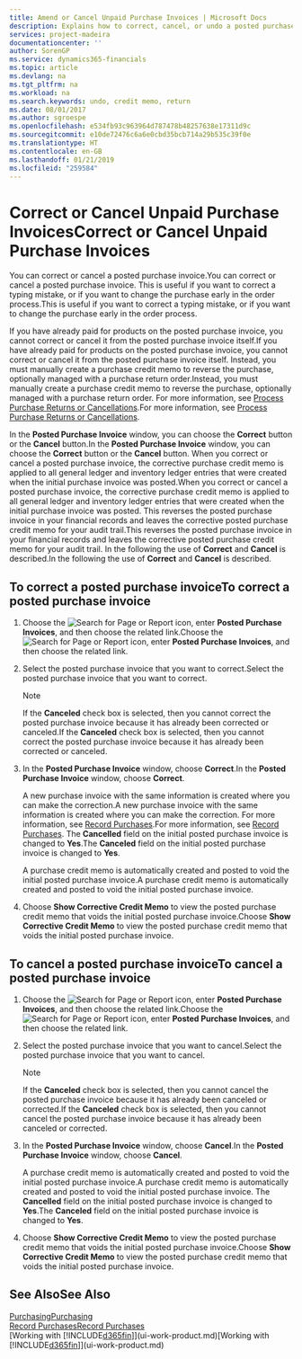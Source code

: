 ```yaml
---
title: Amend or Cancel Unpaid Purchase Invoices | Microsoft Docs
description: Explains how to correct, cancel, or undo a posted purchase invoice and automatically create a purchase credit memo.
services: project-madeira
documentationcenter: ''
author: SorenGP
ms.service: dynamics365-financials
ms.topic: article
ms.devlang: na
ms.tgt_pltfrm: na
ms.workload: na
ms.search.keywords: undo, credit memo, return
ms.date: 08/01/2017
ms.author: sgroespe
ms.openlocfilehash: e534fb93c963964d787478b48257638e17311d9c
ms.sourcegitcommit: e10de72476c6a6e0cbd35bcb714a29b535c39f0e
ms.translationtype: HT
ms.contentlocale: en-GB
ms.lasthandoff: 01/21/2019
ms.locfileid: "259584"
---
```

# <a name="correct-or-cancel-unpaid-purchase-invoices"></a><span data-ttu-id="2cebc-103">Correct or Cancel Unpaid Purchase Invoices</span><span class="sxs-lookup"><span data-stu-id="2cebc-103">Correct or Cancel Unpaid Purchase Invoices</span></span>
<span data-ttu-id="2cebc-104">You can correct or cancel a posted purchase invoice.</span><span class="sxs-lookup"><span data-stu-id="2cebc-104">You can correct or cancel a posted purchase invoice.</span></span> <span data-ttu-id="2cebc-105">This is useful if you want to correct a typing mistake, or if you want to change the purchase early in the order process.</span><span class="sxs-lookup"><span data-stu-id="2cebc-105">This is useful if you want to correct a typing mistake, or if you want to change the purchase early in the order process.</span></span>

<span data-ttu-id="2cebc-106">If you have already paid for products on the posted purchase invoice, you cannot correct or cancel it from the posted purchase invoice itself.</span><span class="sxs-lookup"><span data-stu-id="2cebc-106">If you have already paid for products on the posted purchase invoice, you cannot correct or cancel it from the posted purchase invoice itself.</span></span> <span data-ttu-id="2cebc-107">Instead, you must manually create a purchase credit memo to reverse the purchase, optionally managed with a purchase return order.</span><span class="sxs-lookup"><span data-stu-id="2cebc-107">Instead, you must manually create a purchase credit memo to reverse the purchase, optionally managed with a purchase return order.</span></span> <span data-ttu-id="2cebc-108">For more information, see [Process Purchase Returns or Cancellations](purchasing-how-process-purchase-returns-cancellations.md).</span><span class="sxs-lookup"><span data-stu-id="2cebc-108">For more information, see [Process Purchase Returns or Cancellations](purchasing-how-process-purchase-returns-cancellations.md).</span></span>

<span data-ttu-id="2cebc-109">In the **Posted Purchase Invoice** window, you can choose the **Correct** button or the **Cancel** button.</span><span class="sxs-lookup"><span data-stu-id="2cebc-109">In the **Posted Purchase Invoice** window, you can choose the **Correct** button or the **Cancel** button.</span></span> <span data-ttu-id="2cebc-110">When you correct or cancel a posted purchase invoice, the corrective purchase credit memo is applied to all general ledger and inventory ledger entries that were created when the initial purchase invoice was posted.</span><span class="sxs-lookup"><span data-stu-id="2cebc-110">When you correct or cancel a posted purchase invoice, the corrective purchase credit memo is applied to all general ledger and inventory ledger entries that were created when the initial purchase invoice was posted.</span></span> <span data-ttu-id="2cebc-111">This reverses the posted purchase invoice in your financial records and leaves the corrective posted purchase credit memo for your audit trail.</span><span class="sxs-lookup"><span data-stu-id="2cebc-111">This reverses the posted purchase invoice in your financial records and leaves the corrective posted purchase credit memo for your audit trail.</span></span> <span data-ttu-id="2cebc-112">In the following the use of **Correct** and **Cancel** is described.</span><span class="sxs-lookup"><span data-stu-id="2cebc-112">In the following the use of **Correct** and **Cancel** is described.</span></span>

## <a name="to-correct-a-posted-purchase-invoice"></a><span data-ttu-id="2cebc-113">To correct a posted purchase invoice</span><span class="sxs-lookup"><span data-stu-id="2cebc-113">To correct a posted purchase invoice</span></span>
1. <span data-ttu-id="2cebc-114">Choose the ![Search for Page or Report](media/ui-search/search_small.png "Search for Page or Report icon") icon, enter **Posted Purchase Invoices**, and then choose the related link.</span><span class="sxs-lookup"><span data-stu-id="2cebc-114">Choose the ![Search for Page or Report](media/ui-search/search_small.png "Search for Page or Report icon") icon, enter **Posted Purchase Invoices**, and then choose the related link.</span></span>  
2. <span data-ttu-id="2cebc-115">Select the posted purchase invoice that you want to correct.</span><span class="sxs-lookup"><span data-stu-id="2cebc-115">Select the posted purchase invoice that you want to correct.</span></span>  

    > [!NOTE]  
   >   <span data-ttu-id="2cebc-116">If the **Canceled** check box is selected, then you cannot correct the posted purchase invoice because it has already been corrected or canceled.</span><span class="sxs-lookup"><span data-stu-id="2cebc-116">If the **Canceled** check box is selected, then you cannot correct the posted purchase invoice because it has already been corrected or canceled.</span></span>
3. <span data-ttu-id="2cebc-117">In the **Posted Purchase Invoice** window, choose **Correct**.</span><span class="sxs-lookup"><span data-stu-id="2cebc-117">In the **Posted Purchase Invoice** window, choose **Correct**.</span></span>

    <span data-ttu-id="2cebc-118">A new purchase invoice with the same information is created where you can make the correction.</span><span class="sxs-lookup"><span data-stu-id="2cebc-118">A new purchase invoice with the same information is created where you can make the correction.</span></span> <span data-ttu-id="2cebc-119">For more information, see [Record Purchases](purchasing-how-record-purchases.md).</span><span class="sxs-lookup"><span data-stu-id="2cebc-119">For more information, see [Record Purchases](purchasing-how-record-purchases.md).</span></span> <span data-ttu-id="2cebc-120">The **Cancelled** field on the initial posted purchase invoice is changed to **Yes**.</span><span class="sxs-lookup"><span data-stu-id="2cebc-120">The **Canceled** field on the initial posted purchase invoice is changed to **Yes**.</span></span>

    <span data-ttu-id="2cebc-121">A purchase credit memo is automatically created and posted to void the initial posted purchase invoice.</span><span class="sxs-lookup"><span data-stu-id="2cebc-121">A purchase credit memo is automatically created and posted to void the initial posted purchase invoice.</span></span>
4. <span data-ttu-id="2cebc-122">Choose **Show Corrective Credit Memo** to view the posted purchase credit memo that voids the initial posted purchase invoice.</span><span class="sxs-lookup"><span data-stu-id="2cebc-122">Choose **Show Corrective Credit Memo** to view the posted purchase credit memo that voids the initial posted purchase invoice.</span></span>

## <a name="to-cancel-a-posted-purchase-invoice"></a><span data-ttu-id="2cebc-123">To cancel a posted purchase invoice</span><span class="sxs-lookup"><span data-stu-id="2cebc-123">To cancel a posted purchase invoice</span></span>
1. <span data-ttu-id="2cebc-124">Choose the ![Search for Page or Report](media/ui-search/search_small.png "Search for Page or Report icon") icon, enter **Posted Purchase Invoices**, and then choose the related link.</span><span class="sxs-lookup"><span data-stu-id="2cebc-124">Choose the ![Search for Page or Report](media/ui-search/search_small.png "Search for Page or Report icon") icon, enter **Posted Purchase Invoices**, and then choose the related link.</span></span>  
2. <span data-ttu-id="2cebc-125">Select the posted purchase invoice that you want to cancel.</span><span class="sxs-lookup"><span data-stu-id="2cebc-125">Select the posted purchase invoice that you want to cancel.</span></span>

    > [!NOTE]  
   >   <span data-ttu-id="2cebc-126">If the **Canceled** check box is selected, then you cannot cancel the posted purchase invoice because it has already been canceled or corrected.</span><span class="sxs-lookup"><span data-stu-id="2cebc-126">If the **Canceled** check box is selected, then you cannot cancel the posted purchase invoice because it has already been canceled or corrected.</span></span>
3. <span data-ttu-id="2cebc-127">In the **Posted Purchase Invoice** window, choose **Cancel**.</span><span class="sxs-lookup"><span data-stu-id="2cebc-127">In the **Posted Purchase Invoice** window, choose **Cancel**.</span></span>

    <span data-ttu-id="2cebc-128">A purchase credit memo is automatically created and posted to void the initial posted purchase invoice.</span><span class="sxs-lookup"><span data-stu-id="2cebc-128">A purchase credit memo is automatically created and posted to void the initial posted purchase invoice.</span></span> <span data-ttu-id="2cebc-129">The **Cancelled** field on the initial posted purchase invoice is changed to **Yes**.</span><span class="sxs-lookup"><span data-stu-id="2cebc-129">The **Canceled** field on the initial posted purchase invoice is changed to **Yes**.</span></span>
4. <span data-ttu-id="2cebc-130">Choose **Show Corrective Credit Memo** to view the posted purchase credit memo that voids the initial posted purchase invoice.</span><span class="sxs-lookup"><span data-stu-id="2cebc-130">Choose **Show Corrective Credit Memo** to view the posted purchase credit memo that voids the initial posted purchase invoice.</span></span>

## <a name="see-also"></a><span data-ttu-id="2cebc-131">See Also</span><span class="sxs-lookup"><span data-stu-id="2cebc-131">See Also</span></span>
[<span data-ttu-id="2cebc-132">Purchasing</span><span class="sxs-lookup"><span data-stu-id="2cebc-132">Purchasing</span></span>](purchasing-manage-purchasing.md)  
[<span data-ttu-id="2cebc-133">Record Purchases</span><span class="sxs-lookup"><span data-stu-id="2cebc-133">Record Purchases</span></span>](purchasing-how-record-purchases.md)  
<span data-ttu-id="2cebc-134">[Working with [!INCLUDE[d365fin](includes/d365fin_md.md)]](ui-work-product.md)</span><span class="sxs-lookup"><span data-stu-id="2cebc-134">[Working with [!INCLUDE[d365fin](includes/d365fin_md.md)]](ui-work-product.md)</span></span>
